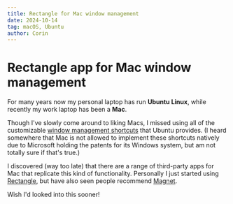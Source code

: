 ```yaml
---
title: Rectangle for Mac window management
date: 2024-10-14
tag: macOS, Ubuntu
author: Corin
---
```


# Rectangle app for Mac window management

For many years now my personal laptop has run **Ubuntu Linux**, while recently my work laptop has been a **Mac**.

Though I've slowly come around to liking Macs, I missed using all of the customizable [window management shortcuts](https://help.ubuntu.com/stable/ubuntu-help/shell-windows.html.en) that Ubuntu provides. (I heard somewhere that Mac is not allowed to implement these shortcuts natively due to Microsoft holding the patents for its Windows system, but am not totally sure if that's true.)

I discovered (way too late) that there are a range of third-party apps for Mac that replicate this kind of functionality. Personally I just started using [Rectangle](https://rectangleapp.com/), but have also seen people recommend [Magnet](https://apps.apple.com/us/app/magnet/id441258766?mt=12). 

Wish I'd looked into this sooner!